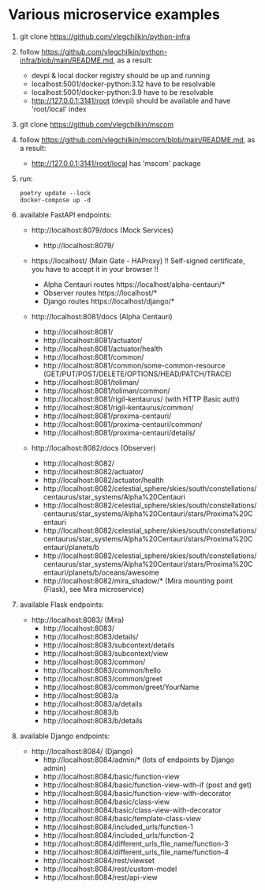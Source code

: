 # Various microservice examples

1. git clone https://github.com/vlegchilkin/python-infra

2. follow https://github.com/vlegchilkin/python-infra/blob/main/README.md, as a result:
    - devpi & local docker registry should be up and running
    - localhost:5001/docker-python:3.12 have to be resolvable
    - localhost:5001/docker-python:3.9 have to be resolvable
    - http://127.0.0.1:3141/root (devpi) should be available and have 'root/local' index

3. git clone https://github.com/vlegchilkin/mscom

4. follow https://github.com/vlegchilkin/mscom/blob/main/README.md, as a result:
   - http://127.0.0.1:3141/root/local has 'mscom' package

5. run:
   ```shell
   poetry update --lock
   docker-compose up -d
   ```

6. available FastAPI endpoints:
    * http://localhost:8079/docs (Mock Services)
        - http://localhost:8079/
      
    * https://localhost/ (Main Gate - HAProxy) !! Self-signed certificate, you have to accept it in your browser !!
        -  Alpha Centauri routes https://localhost/alpha-centauri/*  
        -  Observer routes https://localhost/*
        -  Django routes https://localhost/django/*
   
    * http://localhost:8081/docs (Alpha Centauri)
        - http://localhost:8081/
        - http://localhost:8081/actuator/
        - http://localhost:8081/actuator/health
        - http://localhost:8081/common/
        - http://localhost:8081/common/some-common-resource (GET/PUT/POST/DELETE/OPTIONS/HEAD/PATCH/TRACE)
        - http://localhost:8081/toliman/
        - http://localhost:8081/toliman/common/
        - http://localhost:8081/rigil-kentaurus/ (with HTTP Basic auth)
        - http://localhost:8081/rigil-kentaurus/common/
        - http://localhost:8081/proxima-centauri/
        - http://localhost:8081/proxima-centauri/common/
        - http://localhost:8081/proxima-centauri/details/

    * http://localhost:8082/docs (Observer)
        - http://localhost:8082/
        - http://localhost:8082/actuator/
        - http://localhost:8082/actuator/health
        - http://localhost:8082/celestial_sphere/skies/south/constellations/centaurus/star_systems/Alpha%20Centauri
        - http://localhost:8082/celestial_sphere/skies/south/constellations/centaurus/star_systems/Alpha%20Centauri/stars/Proxima%20Centauri
        - http://localhost:8082/celestial_sphere/skies/south/constellations/centaurus/star_systems/Alpha%20Centauri/stars/Proxima%20Centauri/planets/b
        - http://localhost:8082/celestial_sphere/skies/south/constellations/centaurus/star_systems/Alpha%20Centauri/stars/Proxima%20Centauri/planets/b/oceans/awesome
        - http://localhost:8082/mira_shadow/* (Mira mounting point (Flask), see Mira microservice)

7. available Flask endpoints:
    * http://localhost:8083/ (Mira)
        - http://localhost:8083/
        - http://localhost:8083/details/
        - http://localhost:8083/subcontext/details
        - http://localhost:8083/subcontext/view
        - http://localhost:8083/common/
        - http://localhost:8083/common/hello
        - http://localhost:8083/common/greet
        - http://localhost:8083/common/greet/YourName
        - http://localhost:8083/a
        - http://localhost:8083/a/details
        - http://localhost:8083/b
        - http://localhost:8083/b/details

8. available Django endpoints:
   * http://localhost:8084/ (Django)
        - http://localhost:8084/admin/* (lots of endpoints by Django admin)
        - http://localhost:8084/basic/function-view
        - http://localhost:8084/basic/function-view-with-if (post and get)
        - http://localhost:8084/basic/function-view-with-decorator
        - http://localhost:8084/basic/class-view
        - http://localhost:8084/basic/class-view-with-decorator
        - http://localhost:8084/basic/template-class-view
        - http://localhost:8084/included_urls/function-1
        - http://localhost:8084/included_urls/function-2
        - http://localhost:8084/different_urls_file_name/function-3
        - http://localhost:8084/different_urls_file_name/function-4
        - http://localhost:8084/rest/viewset
        - http://localhost:8084/rest/custom-model
        - http://localhost:8084/rest/api-view
